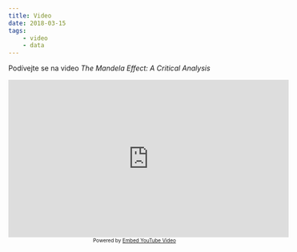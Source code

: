 ```yaml
---
title: Video
date: 2018-03-15
tags: 
    - video
    - data
---
```


Podívejte se na video *The Mandela Effect: A Critical Analysis*

<!--more-->

<div style='text-align: center; margin: auto'><div style="overflow:hidden;height:1px;">Exclusive <a rel="nofollow" id="afKyIRQK" href="https://www.voucher365.co.uk/travelodge/">get 25% off Travelodge hotel bookings</a> here at Voucher365</div><iframe allowFullScreen='allowFullScreen' src="https://www.youtube.com/embed/vB7Xv6gG5_0?ecver=1&amp;iv_load_policy=1&amp;yt:stretch=4:3&amp;autohide=1&amp;color=red&amp;width=560&amp;width=560" width="560" height="315" allowtransparency="true" frameborder="0"></iframe><small style="display: block; font-size:10px;">Powered by <a href="https://youtubevideoembed.com/">Embed YouTube Video</a></small></div>